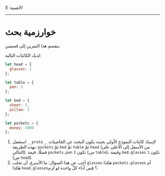 _الأهمية: 5_

---

# خوارزمية بحث

ينقسم هذا التمرين إلى قسمين.

لديك الكائنات التالية:


```js
let head = {
  glasses: 1
};

let table = {
  pen: 3
};

let bed = {
  sheet: 1,
  pillow: 2
};

let pockets = {
  money: 2000
};
```


1. استعمل `__proto__` لإسناد كائنات النموذج الأولي بحيث يكون البحث عن الخاصيات بهذه الطريقة: `pockets` ثمّ `bed` ثمّ `table` ثمّ `head` (من الأسفل إلى الأعلى على التتالي). فمثلًا، قيمة `pockets.pen` تكون `3` (من `table`)، وقيمة `bed.glasses` تكون `1` (من `head`).
2. أجِب عن هذا السؤال: ما الأسرع، أن نجلب `glasses` هكذا `pockets.glasses` أم هكذا `head.glasses`؟ قِس أداء كلّ واحدة لو لزم.

